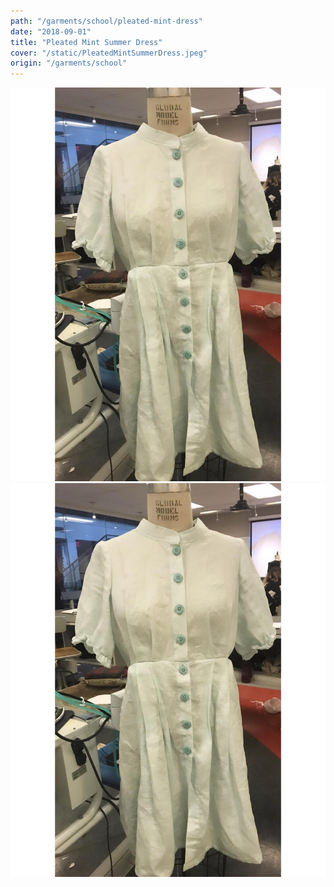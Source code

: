 ```yaml
---
path: "/garments/school/pleated-mint-dress"
date: "2018-09-01"
title: "Pleated Mint Summer Dress"
cover: "/static/PleatedMintSummerDress.jpeg"
origin: "/garments/school"
---
```

<div className="post-content">
<div className="content-image">
<zoom-image 
  src='/static/PleatedMintSummerDress.jpeg' 
  zoomSrc='/static/PleatedMintSummerDress.jpeg' 
  caption='Javia - Pleated Mint Summer Dress'>
</zoom-image>
<hidden>
    <img src='/static/PleatedMintSummerDress.jpeg' />
    <img src='/static/PleatedMintSummerDress.jpeg' />
</hidden>
</div>
</div>